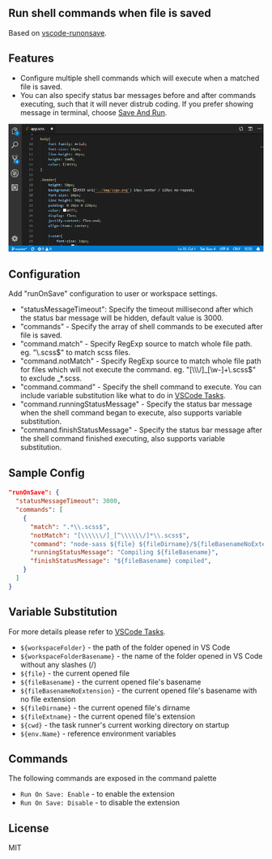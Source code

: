 ## Run shell commands when file is saved

Based on [vscode-runonsave](https://github.com/emeraldwalk/vscode-runonsave).


## Features

- Configure multiple shell commands which will execute when a matched file is saved.
- You can also specify status bar messages before and after commands executing, such that it will never distrub coding. If you prefer showing message in terminal, choose [Save And Run](https://github.com/wk-j/vscode-save-and-run).

![example](images/example.gif)


## Configuration

Add "runOnSave" configuration to user or workspace settings.

- "statusMessageTimeout": Specify the timeout millisecond after which the status bar message will be hidden, default value is 3000.
- "commands" - Specify the array of shell commands to be executed after file is saved.
- "command.match" - Specify RegExp source to match whole file path. eg. \"\\.scss$\" to match scss files.
- "command.notMatch" - Specify RegExp source to match whole file path for files which will not execute the command. eg. \"[\\\\\\/]_[\\w-]+\\.scss$\" to exclude _*.scss.
- "command.command" - Specify the shell command to execute. You can include variable substitution like what to do in [VSCode Tasks](https://code.visualstudio.com/docs/editor/tasks#_variable-substitution).
- "command.runningStatusMessage" - Specify the status bar message when the shell command began to execute, also supports variable substitution.
- "command.finishStatusMessage" - Specify the status bar message after the shell command finished executing, also supports variable substitution.


## Sample Config

```json
"runOnSave": {
  "statusMessageTimeout": 3000,
  "commands": [
    {
      "match": ".*\\.scss$",
      "notMatch": "[\\\\\\/]_[^\\\\\\/]*\\.scss$",
      "command": "node-sass ${file} ${fileDirname}/${fileBasenameNoExtension}.css",
      "runningStatusMessage": "Compiling ${fileBasename}",
      "finishStatusMessage": "${fileBasename} compiled",
    }
  ]
}
```


## Variable Substitution

For more details please refer to [VSCode Tasks](https://code.visualstudio.com/docs/editor/tasks#_variable-substitution).

 - `${workspaceFolder}` - the path of the folder opened in VS Code
 - `${workspaceFolderBasename}` - the name of the folder opened in VS Code without any slashes (/)
 - `${file}` - the current opened file
 - `${fileBasename}` - the current opened file's basename
 - `${fileBasenameNoExtension}` - the current opened file's basename with no file extension
 - `${fileDirname}` - the current opened file's dirname
 - `${fileExtname}` - the current opened file's extension
 - `${cwd}` - the task runner's current working directory on startup
 - `${env.Name}` - reference environment variables



## Commands

The following commands are exposed in the command palette

- `Run On Save: Enable` - to enable the extension
- `Run On Save: Disable` - to disable the extension


## License

MIT